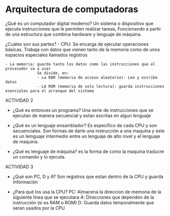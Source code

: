 # Arquitectura de computadoras
¿Qué es un computador digital moderno?
    Un sistema o dispositivo que ejecuta instrucciones que le permiten realizar tareas, 
    Funcionando a partir de una estructura que combina hardware y lenguaje de máquina.

¿Cuáles son sus partes?
    - CPU: Se encarga de ejecutar operaciones básicas.  Trabaja con datos que 
           vienen tanto de la memoria como de unos espacios especiales llamados registros

    - La memoria: guarda tanto los datos como las instrucciones que el procesador va a usar
                  Se divide, en:
                  - La RAM (memoria de acceso aleatorio): Lee y escribe datos
                  - LA ROM (memoria de solo lectura): guarda instrucciones esenciales para el arranque del sistema


ACTIVIDAD 2

- ¿Qué es entonces un programa?
    Una serie de instrucciones que se ejecutan de manera 
    secuencial y estan escritas en algun lenguaje

- ¿Qué es un lenguaje ensamblador?
    Es especifico de cada CPU y son secuenciales. Son formas de darle una instrucción 
    a una maquina  y este es un lemguaje intermedio entre un lenguaje de alto nivel y el lenguaje de maquina.

- ¿Qué es lenguaje de máquina?
    es la forma de como la maquina traducre un comando y lo ejecuta.

ACTIVIDAD 3
- ¿Qué son PC, D y A?
    Son registros que estan dentro de la CPU y guarda información 

- ¿Para qué los usa la CPU?
    PC: Almacena la direccion de memoria de la siguiente linea que se ejecutara
    A: Direcciones que dependen de la instrucción (si es RAM o ROM)
    D: Guarda datos temporalmente que seran usados por la CPU